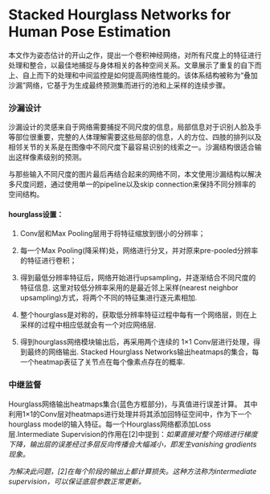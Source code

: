 # Stacked Hourglass Networks for Human Pose Estimation

本文作为姿态估计的开山之作，提出一个卷积神经网络，对所有尺度上的特征进行处理和整合，以最佳地捕捉与身体相关的各种空间关系。文章展示了重复的自下而上、自上而下的处理和中间监控是如何提高网络性能的。该体系结构被称为“叠加沙漏”网络，它基于为生成最终预测集而进行的池和上采样的连续步骤。

### 沙漏设计

沙漏设计的灵感来自于网络需要捕捉不同尺度的信息，局部信息对于识别人脸及手等部位很重要，完整的人体理解需要这些局部的信息，人的方位、四肢的排列以及相邻关节的关系是在图像中不同尺度下最容易识别的线索之一。沙漏结构很适合输出这样像素级别的预测。

与那些输入不同尺度的图片最后再结合起来的网络不同，本文使用沙漏结构以解决多尺度问题，通过使用单一的pipeline以及skip connection来保持不同分辨率的空间结构。

#### hourglass设置： 
1. Conv层和Max Pooling层用于将特征缩放到很小的分辨率； 
2. 每一个Max Pooling(降采样)处，网络进行分叉，并对原来pre-pooled分辨率的特征进行卷积； 
3. 得到最低分辨率特征后，网络开始进行upsampling，并逐渐结合不同尺度的特征信息. 这里对较低分辨率采用的是最近邻上采样(nearest neighbor upsampling)方式，将两个不同的特征集进行逐元素相加. 
4. 整个hourglass是对称的，获取低分辨率特征过程中每有一个网络层，则在上采样的过程中相应低就会有一个对应网络层.

5. 得到hourglass网络模块输出后，再采用两个连续的 1×1 Conv层进行处理，得到最终的网络输出. 
   Stacked Hourglass Networks输出heatmaps的集合，每一个heatmap表征了关节点在每个像素点存在的概率.

### 中继监督

Hourglass网络输出heatmaps集合(蓝色方框部分)，与真值进行误差计算。 其中利用1×1的Conv层对heatmaps进行处理并将其添加回特征空间中，作为下一个hourglass model的输入特征。每一个Hourglass网络都添加Loss层.Intermediate Supervision的作用在[2]中提到：*如果直接对整个网络进行梯度下降，输出层的误差经过多层反向传播会大幅减小，即发生vanishing gradients现象。* 

*为解决此问题，[2]在每个阶段的输出上都计算损失。这种方法称为intermediate supervision，可以保证底层参数正常更新。* 

